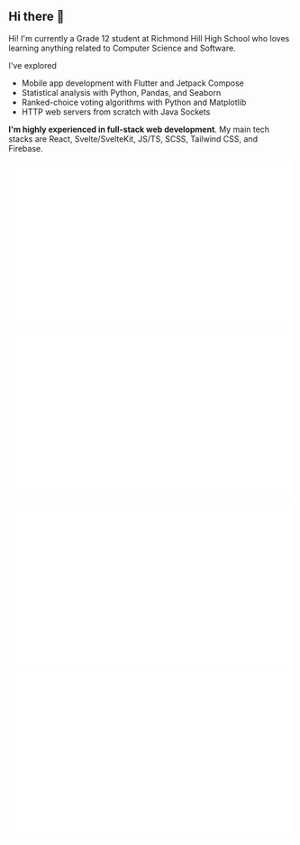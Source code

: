 ## Hi there 👋

Hi! I'm currently a Grade 12 student at Richmond Hill High School who loves learning anything related to Computer Science and Software. 

I've explored
* Mobile app development with Flutter and Jetpack Compose
* Statistical analysis with Python, Pandas, and Seaborn
* Ranked-choice voting algorithms with Python and Matplotlib
* HTTP web servers from scratch with Java Sockets

**I'm highly experienced in full-stack web development**. My main tech stacks are React, Svelte/SvelteKit, JS/TS, SCSS, Tailwind CSS, and Firebase.

![](https://raw.githubusercontent.com/HarryXu497/github-stats/master/generated/overview.svg#gh-dark-mode-only)
![](https://raw.githubusercontent.com/HarryXu497/github-stats/master/generated/overview.svg#gh-light-mode-only)

![](https://raw.githubusercontent.com/HarryXu497/github-stats/master/generated/languages.svg#gh-dark-mode-only)
![](https://raw.githubusercontent.com/HarryXu497/github-stats/master/generated/languages.svg#gh-light-mode-only)

<!--
**HarryXu497/HarryXu497** is a ✨ _special_ ✨ repository because its `README.md` (this file) appears on your GitHub profile.

Here are some ideas to get you started:

- 🔭 I’m currently working on ...
- 🌱 I’m currently learning ...
- 👯 I’m looking to collaborate on ...
- 🤔 I’m looking for help with ...
- 💬 Ask me about ...
- 📫 How to reach me: ...
- 😄 Pronouns: ...
- ⚡ Fun fact: ...
-->
